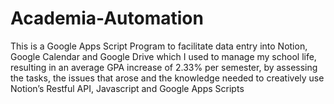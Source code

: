 # Academia-Automation
This is a Google Apps Script Program to facilitate data entry into Notion, Google Calendar and Google Drive which I used to manage my school life, resulting in an average GPA increase of 2.33% per semester, by assessing the tasks, the issues that arose and the knowledge needed to creatively use Notion’s Restful API, Javascript and Google Apps Scripts
